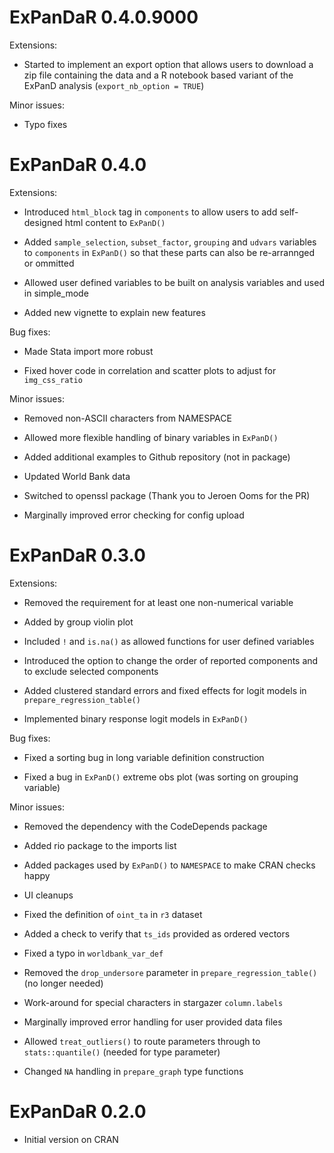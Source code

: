 # ExPanDaR 0.4.0.9000

Extensions:

* Started to implement an export option that allows users to download a 
zip file containing the data and a R notebook based variant of the ExPanD
analysis (`export_nb_option = TRUE`)

Minor issues:

* Typo fixes


# ExPanDaR 0.4.0

Extensions:

* Introduced `html_block` tag in `components` to allow users to add self-designed
html content to `ExPanD()`

* Added `sample_selection`, `subset_factor`, `grouping` and `udvars` variables 
to `components` in `ExPanD()` so that these parts can also be re-arrannged 
or ommitted

* Allowed user defined variables to be built on analysis variables and used
in simple_mode

* Added new vignette to explain new features


Bug fixes:

* Made Stata import more robust

* Fixed hover code in correlation and scatter plots to adjust for `img_css_ratio`


Minor issues:

* Removed non-ASCII characters from NAMESPACE

* Allowed more flexible handling of binary variables in `ExPanD()`

* Added additional examples to Github repository (not in package)

* Updated World Bank data

* Switched to openssl package (Thank you to Jeroen Ooms for the PR)

* Marginally improved error checking for config upload


# ExPanDaR 0.3.0

Extensions:

* Removed the requirement for at least one non-numerical variable

* Added by group violin plot

* Included `!` and `is.na()` as allowed functions for user defined variables

* Introduced the option to change the order of reported components and to exclude selected components

* Added clustered standard errors and fixed effects for logit models in `prepare_regression_table()`

* Implemented binary response logit models in `ExPanD()`


Bug fixes:

* Fixed a sorting bug in long variable definition construction

* Fixed a bug in `ExPanD()` extreme obs plot (was sorting on grouping variable)


Minor issues:

* Removed the dependency with the CodeDepends package

* Added rio package to the imports list

* Added packages used by `ExPanD()` to `NAMESPACE` to make CRAN checks happy

* UI cleanups

* Fixed the definition of `oint_ta` in `r3` dataset

* Added a check to verify that `ts_ids` provided as ordered vectors 

* Fixed a typo in `worldbank_var_def`

* Removed the `drop_undersore` parameter in `prepare_regression_table()` (no longer needed)

* Work-around for special characters in stargazer `column.labels`

* Marginally improved error handling for user provided data files

* Allowed `treat_outliers()` to route parameters through to `stats::quantile()` (needed for type parameter)

* Changed `NA` handling in `prepare_graph` type functions


# ExPanDaR 0.2.0

* Initial version on CRAN

